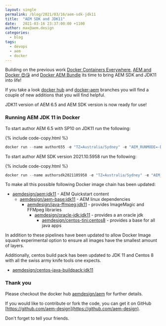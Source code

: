 ```yaml
---
layout: single
permalink: /blog/2021/03/16/aem-sdk-jdk11
title:  "AEM SDK and JDK11"
date:   2021-03-16 23:37:00:00 +1100
author: max@aem.design
categories:
  - blog
tags:
  - devops
  - aem
  - docker
---
```


Building on the previous work [Docker Containers Everywhere](/blog/2019/07/01/docker-containers-everywhere), [AEM and Docker 😍😘](/blog/2019/09/04/aem-and-docker😍😘) and [Docker AEM Bundle](/blog/2019/08/30/docker-aem-bundle) its time to bring AEM SDK and JDK11 into life!

If you take a look [docker hub](https://hub.docker.com/r/aemdesign/aem) and [docker-aem](https://github.com/aem-design/docker-aem) branches you will find a couple of new additions that you will find helpful.

JDK11 version of AEM 6.5 and AEM SDK version is now ready for use!

### Running AEM JDK 11 in Docker

To start author AEM 6.5 with SP10 on JDK11 run the following:

{% include code-copy.html %}
```powershell
docker run --name author655 -e "TZ=Australia/Sydney" -e "AEM_RUNMODE=-Dsling.run.modes=author,crx3,crx3tar,forms,localdev" -e "AEM_JVM_OPTS=-server -Xms248m -Xmx1524m -XX:MaxDirectMemorySize=256M -XX:+CMSClassUnloadingEnabled -Djava.awt.headless=true -Dorg.apache.felix.http.host=0.0.0.0 -Xdebug -Xrunjdwp:transport=dt_socket,server=y,address=58242,suspend=n -XX:+UseParallelGC --add-opens=java.desktop/com.sun.imageio.plugins.jpeg=ALL-UNNAMED --add-opens=java.base/sun.net.www.protocol.jrt=ALL-UNNAMED --add-opens=java.naming/javax.naming.spi=ALL-UNNAMED --add-opens=java.xml/com.sun.org.apache.xerces.internal.dom=ALL-UNNAMED --add-opens=java.base/java.lang=ALL-UNNAMED --add-opens=java.base/jdk.internal.loader=ALL-UNNAMED --add-opens=java.base/java.net=ALL-UNNAMED -Dnashorn.args=--no-deprecation-warning" -p4502:8080 -p30303:58242 -d aemdesign/aem:6.5.10.0-jdk11
```

To start author AEM SDK version 2021.10.5958 run the following:

{% include code-copy.html %}
```powershell
docker run --name authorsdk2021105958 -e "TZ=Australia/Sydney" -e "AEM_RUNMODE=-Dsling.run.modes=author,crx3,crx3tar,forms,localdev" -e "AEM_JVM_OPTS=-server -Xms248m -Xmx1524m -XX:MaxDirectMemorySize=256M -XX:+CMSClassUnloadingEnabled -Djava.awt.headless=true -Dorg.apache.felix.http.host=0.0.0.0 -Xdebug -Xrunjdwp:transport=dt_socket,server=y,address=58242,suspend=n -XX:+UseParallelGC --add-opens=java.desktop/com.sun.imageio.plugins.jpeg=ALL-UNNAMED --add-opens=java.base/sun.net.www.protocol.jrt=ALL-UNNAMED --add-opens=java.naming/javax.naming.spi=ALL-UNNAMED --add-opens=java.xml/com.sun.org.apache.xerces.internal.dom=ALL-UNNAMED --add-opens=java.base/java.lang=ALL-UNNAMED --add-opens=java.base/jdk.internal.loader=ALL-UNNAMED --add-opens=java.base/java.net=ALL-UNNAMED -Dnashorn.args=--no-deprecation-warning" -p4502:8080 -p30303:58242 -d aemdesign/aem:sdk-2021.10.5958
```

To make all this possible following Docker image chain has been updated:

* [aemdesign/aem:jdk11](https://github.com/aem-design/docker-aem/tree/jdk11) - AEM Quickstart content
  * [aemdesign/aem-base:jdk11](https://github.com/aem-design/docker-aem-base/tree/jdk11) - AEM linux dependencies
    * [aemdesign/java-ffmpeg:jdk11](https://github.com/aem-design/docker-java-ffmpeg/tree/jdk11) - provides ImageMagic and FFMpeg libraries 
      * [aemdesign/oracle-jdk:jdk11](https://github.com/aem-design/docker-oracle-jdk/tree/jdk11) - provides a an oracle jdk 
        * [aemdesign/centos-tini:centos8](https://github.com/aem-design/docker-centos-tini/tree/centos8) - provides a base for all java apps

In addition to these pipelines have been updated to allow Docker Image squash experimental option to ensure all images have the smallest amount of layers.   

Additionally, centos build pack has been updated to JDK 11 and Centos 8 with all the swiss army knife tools one expects.

* [aemdesign/centos-java-buildpack:jdk11](https://github.com/aem-design/docker-centos-java-buildpack/tree/jdk11)


### Thank you

Please checkout the docker hub [aemdesign/aem](https://hub.docker.com/r/aemdesign/aem) for further details.

If you would like to contribute or fork the code, you can get it on GitHub [https://github.com/aem-design](https://github.com/aem-design).

Don't forget to tell your friends.
